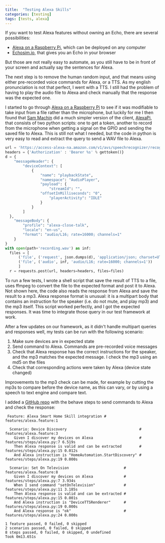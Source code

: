 ```yaml
---
title:  "Testing Alexa Skills"
categories: [testing]
tags: [tests, alexa]
---
```

If you want to test Alexa features without owning an Echo, there are several possibilities:

* [Alexa on a Raspberry Pi][alexa-raspberrypi], which can be deployed on any computer
* [Echosim.io][echosim], that gives you an Echo in your browser

But those are not really easy to automate, as you still have to be in front of your screen and actually say the sentences for Alexa.

The next step is to remove the human random input, and that means using either pre-recorded voice commands for Alexa, or a TTS. As my english pronunciation is not that perfect, I went with a TTS. I still had the problem of having to play the audio file to Alexa and check manually that the response was the expected one.

I started to go through [Alexa on a Raspberry Pi][alexa-raspberrypi] to see if it was modifiable to take input from a file rather than the microphone, but luckily for me I then found that [Sam Machin][sammachin] did a much simpler version of the client, [AlexaPi][alexa-raspberrypi-sammachin], that consists of two python scripts: one to get a token, another to record from the microphone when getting a signal on the GPIO and sending the saved file to Alexa. This is still not what I needed, but the code in python is very easy to read and extract the query to send a WAV file to Alexa.

```python
url = 'https://access-alexa-na.amazon.com/v1/avs/speechrecognizer/recognize'
headers = {'Authorization' : 'Bearer %s' % gettoken()}
d = {
    "messageHeader": {
        "deviceContext": [
            {
                "name": "playbackState",
                "namespace": "AudioPlayer",
                "payload": {
                    "streamId": "",
                "offsetInMilliseconds": "0",
                    "playerActivity": "IDLE"
                }
            }
        ]
  },
    "messageBody": {
        "profile": "alexa-close-talk",
        "locale": "en-us",
        "format": "audio/L16; rate=16000; channels=1"
    }
}
with open(path+'recording.wav') as inf:
  files = [
      ('file', ('request', json.dumps(d), 'application/json; charset=UTF-8')),
      ('file', ('audio', inf, 'audio/L16; rate=16000; channels=1'))
      ]
  r = requests.post(url, headers=headers, files=files)
```

To run a few tests, I wrote a shell script that save the result of TTS to a file, uses ffmpeg to convert the file to the expected format and post it to Alexa. Not shown here, the code also reads the response from Alexa and save the result to a mp3. Alexa response format is unusual: it is a multipart body that contains an instruction for the speaker (i.e. do not mute, and play mp3) and the mp3 itself. This script worked perfectly, and I got the expected responses. It was time to integrate those query in our test framework at work.

After a few updates on our framework, as it didn't handle multipart queries and responses well, my tests can be run with the following scenario:

1. Make sure devices are in expected state
2. Send command to Alexa. Commands are pre-recorded voice messages
3. Check that Alexa response has the correct instructions for the speaker, and the mp3 matches the expected message. I check the mp3 using an md5 on the files
4. Check that corresponding actions were taken by Alexa (device state changed)

Improvements to the mp3 check can be made, for example by cutting the mp3s to compare before the device name, as this can vary, or by using a speech to text engine and compare text.

I added a [GitHub repo][alexa-behave-test] with the behave steps to send commands to Alexa and check the response:

```
 Feature: Alexa Smart Home Skill integration # features/alexa.feature:1

  Scenario: Device Discovery                                 # features/alexa.feature:3
    Given I discover my devices on Alexa                     # features/steps/alexa.py:7 6.519s
    Then Alexa response is valid and can be extracted        # features/steps/alexa.py:15 0.012s
    And Alexa instruction is "HomeAutomation.StartDiscovery" # features/steps/alexa.py:19 0.000s

  Scenario: Set On Television                         # features/alexa.feature:8
    Given I discover my devices on Alexa              # features/steps/alexa.py:7 3.934s
    When I send command "setOnTelevision"             # features/steps/alexa.py:11 3.185s
    Then Alexa response is valid and can be extracted # features/steps/alexa.py:15 0.001s
    And Alexa instruction is "DeviceTTSRenderer"      # features/steps/alexa.py:19 0.000s
    And Alexa response is "ok"                        # features/steps/alexa.py:24 0.000s

1 feature passed, 0 failed, 0 skipped
2 scenarios passed, 0 failed, 0 skipped
8 steps passed, 0 failed, 0 skipped, 0 undefined
Took 0m13.651s
```


[alexa-raspberrypi]:            https://github.com/alexa/alexa-avs-raspberry-pi
[echosim]:                      https://echosim.io/
[sammachin]:                    http://sammachin.com
[alexa-raspberrypi-sammachin]:  https://github.com/sammachin/AlexaPi
[alexa-behave-test]:            https://github.com/mockersf/alexa-test
